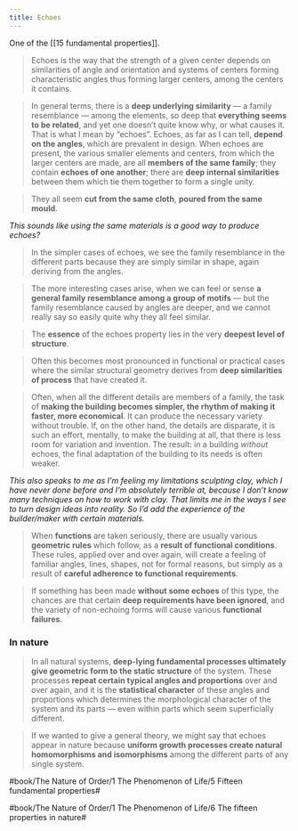 ```yaml
---
title: Echoes
---
```


One of the [[15 fundamental properties]].

> Echoes is the way that the strength of a given center depends on similarities of angle and orientation and systems of centers forming characteristic angles thus forming larger centers, among the centers it contains.

> In general terms, there is a **deep underlying similarity** — a family resemblance — among the elements, so deep that **everything seems to be related**, and yet one doesn’t quite know why, or what causes it. That is what I mean by “echoes”. Echoes, as far as I can tell, **depend on the angles**, which are prevalent in design.
> When echoes are present, the various smaller elements and centers, from which the larger centers are made, are all **members of the same family**; they contain **echoes of one another**; there are **deep internal similarities** between them which tie them together to form a single unity.

> They all seem **cut from the same cloth**, **poured from the same mould**.

*This sounds like using the same materials is a good way to produce echoes?*

> In the simpler cases of echoes, we see the family resemblance in the different parts because they are simply similar in shape, again deriving from the angles.

> The more interesting cases arise, when we can feel or sense **a general family resemblance among a group of motifs** — but the family resemblance caused by angles are deeper, and we cannot really say so easily quite why they all feel similar.

> The **essence** of the echoes property lies in the very **deepest level of structure**.

> Often this becomes most pronounced in functional or practical cases where the similar structural geometry derives from **deep similarities of process** that have created it.

> Often, when all the different details are members of a family, the task of **making the building becomes simpler, the rhythm of making it faster, more economical**. It can produce the necessary variety without trouble. If, on the other hand, the details are disparate, it is such an effort, mentally, to make the building at all, that there is less room for variation and invention. The result: in a building *without* echoes, the final adaptation of the building to its needs is often weaker.

*This also speaks to me as I’m feeling my limitations sculpting clay, which I have never done before and I’m absolutely terrible at, because I don’t know many techniques on how to work with clay. That limits me in the ways I see to turn design ideas into reality. So I’d add the experience of the builder/maker with certain materials.*

> When **functions** are taken seriously, there are usually various **geometric rules** which follow, as a **result of functional conditions**. These rules, applied over and over again, will create a feeling of familiar angles, lines, shapes, not for formal reasons, but simply as a result of **careful adherence to functional requirements**.

> If something has been made **without some echoes** of this type, the chances are that certain **deep requirements have been ignored**, and the variety of non-echoing forms will cause various **functional failures**.

### In nature
> In all natural systems, **deep-lying fundamental processes ultimately give geometric form to the static structure** of the system. These processes **repeat certain typical angles and proportions** over and over again, and it is the **statistical character** of these angles and proportions which determines the morphological character of the system and its parts — even within parts which seem superficially different.

> If we wanted to give a general theory, we might say that echoes appear in nature because **uniform growth processes create natural homomorphisms and isomorphisms** among the different parts of any single system.


#book/The Nature of Order/1 The Phenomenon of Life/5 Fifteen fundamental properties#

#book/The Nature of Order/1 The Phenomenon of Life/6 The fifteen properties in nature#